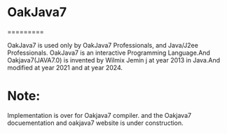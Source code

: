 # OakJava7
=========

OakJava7  is  used only by OakJava7 Professionals, and Java/J2ee Professionals. 
OakJava7 is an interactive Programming Language.And Oakjava7(JAVA7.0)
is invented by Wilmix Jemin j at year 2013 in Java.And modified at year 2021 
and at year 2024.

Note: 
=====

Implementation  is  over  for Oakjava7 compiler.
and  the Oakjava7 docuementation and  oakjava7 website is  under construction.
